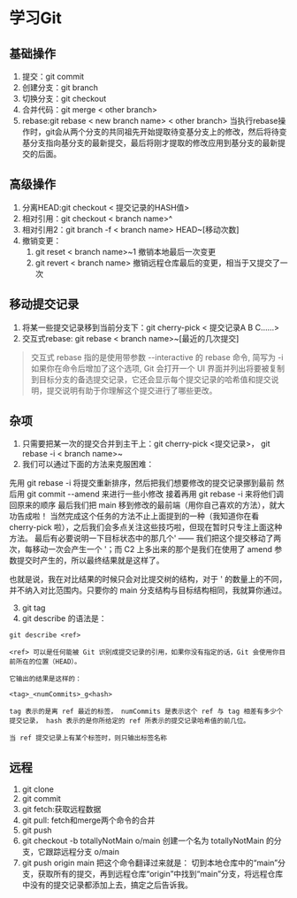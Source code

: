 # 学习Git
## 基础操作
1. 提交：git commit
2. 创建分支：git branch <new branch name>
3. 切换分支：git checkout <new branch name>
4. 合并代码：git merge < other branch>
5. rebase:git rebase < new branch name> < other branch>
当执行rebase操作时，git会从两个分支的共同祖先开始提取待变基分支上的修改，然后将待变基分支指向基分支的最新提交，最后将刚才提取的修改应用到基分支的最新提交的后面。

## 高级操作
1. 分离HEAD:git checkout < 提交记录的HASH值>
2. 相对引用：git checkout < branch name>^
3. 相对引用2：git branch -f < branch name> HEAD~[移动次数]
4. 撤销变更：
   1. git reset < branch name>~1 撤销本地最后一次变更
   2. git revert < branch name> 撤销远程仓库最后的变更，相当于又提交了一次

## 移动提交记录
1. 将某一些提交记录移到当前分支下：git cherry-pick < 提交记录A B C……>
2. 交互式rebase: git rebase < branch name>~[最近的几次提交]
> 交互式 rebase 指的是使用带参数 --interactive 的 rebase 命令, 简写为 -i
如果你在命令后增加了这个选项, Git 会打开一个 UI 界面并列出将要被复制到目标分支的备选提交记录，它还会显示每个提交记录的哈希值和提交说明，提交说明有助于你理解这个提交进行了哪些更改。

## 杂项
1. 只需要把某一次的提交合并到主干上：git cherry-pick <提交记录>， git rebase -i < branch name>~
2. 我们可以通过下面的方法来克服困难：

先用 git rebase -i 将提交重新排序，然后把我们想要修改的提交记录挪到最前
然后用 git commit --amend 来进行一些小修改
接着再用 git rebase -i 来将他们调回原来的顺序
最后我们把 main 移到修改的最前端（用你自己喜欢的方法），就大功告成啦！
当然完成这个任务的方法不止上面提到的一种（我知道你在看 cherry-pick 啦），之后我们会多点关注这些技巧啦，但现在暂时只专注上面这种方法。 最后有必要说明一下目标状态中的那几个' —— 我们把这个提交移动了两次，每移动一次会产生一个 '；而 C2 上多出来的那个是我们在使用了 amend 参数提交时产生的，所以最终结果就是这样了。

也就是说，我在对比结果的时候只会对比提交树的结构，对于 ' 的数量上的不同，并不纳入对比范围内。只要你的 main 分支结构与目标结构相同，我就算你通过。

3. git tag 
4. git describe 的​​语法是：
```
git describe <ref>

<ref> 可以是任何能被 Git 识别成提交记录的引用，如果你没有指定的话，Git 会使用你目前所在的位置（HEAD）。

它输出的结果是这样的：

<tag>_<numCommits>_g<hash>

tag 表示的是离 ref 最近的标签， numCommits 是表示这个 ref 与 tag 相差有多少个提交记录， hash 表示的是你所给定的 ref 所表示的提交记录哈希值的前几位。

当 ref 提交记录上有某个标签时，则只输出标签名称
```

## 远程
1. git clone
2. git commit
3. git fetch:获取远程数据
4. git pull: fetch和merge两个命令的合并
5. git push
6. git checkout -b totallyNotMain o/main 创建一个名为 totallyNotMain 的分支，它跟踪远程分支 o/main
7. git push origin main
把这个命令翻译过来就是：
切到本地仓库中的“main”分支，获取所有的提交，再到远程仓库“origin”中找到“main”分支，将远程仓库中没有的提交记录都添加上去，搞定之后告诉我。
